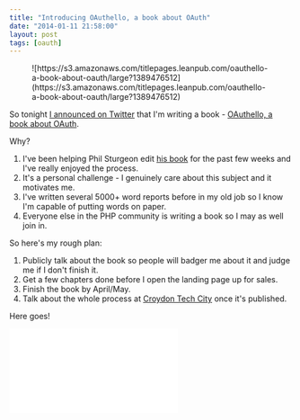 ```yaml
---
title: "Introducing OAuthello, a book about OAuth"
date: "2014-01-11 21:58:00"
layout: post
tags: [oauth]
---
```


<figure>
![https://s3.amazonaws.com/titlepages.leanpub.com/oauthello-a-book-about-oauth/large?1389476512](https://s3.amazonaws.com/titlepages.leanpub.com/oauthello-a-book-about-oauth/large?1389476512)
</figure>

So tonight [I announced on Twitter](https://twitter.com/alexbilbie/status/422121924547063808) that I'm writing a book - [OAuthello, a book about OAuth](https://leanpub.com/oauthello-a-book-about-oauth/).

Why?

1. I've been helping Phil Sturgeon edit [his book](https://leanpub.com/build-apis-you-wont-hate) for the past few weeks and I've really enjoyed the process.
2. It's a personal challenge - I genuinely care about this subject and it motivates me.
3. I've written several 5000+ word reports before in my old job so I know I'm capable of putting words on paper.
4. Everyone else in the PHP community is writing a book so I may as well join in.

So here's my rough plan:

1. Publicly talk about the book so people will badger me about it and judge me if I don't finish it.
2. Get a few chapters done before I open the landing page up for sales.
3. Finish the book by April/May.
4. Talk about the whole process at [Croydon Tech City](http://croydontechcity.com/) once it's published.

Here goes!

<div class="embed-container">
    <iframe src="//www.youtube.com/embed/NTSGp4UdEvQ" frameborder="0" allowfullscreen></iframe>
</div>